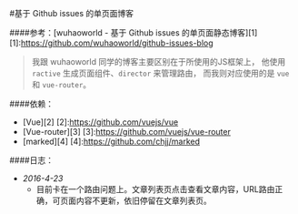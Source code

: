 #基于 Github issues 的单页面博客

####参考：[wuhaoworld - 基于 Github issues 的单页面静态博客][1]
  [1]:https://github.com/wuhaoworld/github-issues-blog

> 我跟 wuhaoworld 同学的博客主要区别在于所使用的JS框架上，
  他使用 `ractive` 生成页面组件、`director` 来管理路由，
  而我则对应使用的是 `vue` 和 `vue-router`。
  
####依赖：
  - [Vue][2]
  [2]:https://github.com/vuejs/vue
  - [Vue-router][3]
  [3]:https://github.com/vuejs/vue-router
  - [marked][4]
  [4]:https://github.com/chjj/marked

####日志：
  - *2016-4-23*
    - 目前卡在一个路由问题上。文章列表页点击查看文章内容，URL路由正确，可页面内容不更新，依旧停留在文章列表页。
    
  
